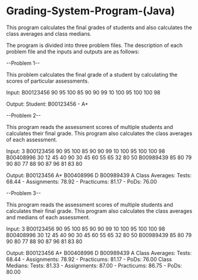 # Grading-System-Program-(Java)
This program calculates the final grades of students and also calculates the class averages and class medians.

The program is divided into three problem files. The description of each problem file and the inputs and outputs are as follows:

--Problem 1--

This problem calculates the final grade of a student by calculating the scores of particular assessments.

Input:
B00123456 90 95 100 85 90 90 99 10 100 95 100 100 98

Output:
Student: B00123456 - A+


--Problem 2--

This program reads the assessment scores of multiple students and calculates their final grade. This program also calculates the class averages of each assessment.

Input:
3
B00123456 90 95 100 85 90 90 99 10 100 95 100 100 98
B00408996 30 12 45 40 90 30 45 60 55 65 32 80 50
B00989439 85 80 79 90 80 77 88 90 87 96 81 83 80

Output:
B00123456 A+
B00408996 D
B00989439 A
Class Averages:
Tests: 68.44 - Assignments: 78.92 - Practicums: 81.17 - PoDs: 76.00


--Problem 3--

This program reads the assessment scores of multiple students and calculates their final grade. This program also calculates the class averages and medians of each assessment.

Input:
3
B00123456 90 95 100 85 90 90 99 10 100 95 100 100 98
B00408996 30 12 45 40 90 30 45 60 55 65 32 80 50
B00989439 85 80 79 90 80 77 88 90 87 96 81 83 80

Output:
B00123456 A+
B00408996 D
B00989439 A
Class Averages:
Tests: 68.44 - Assignments: 78.92 - Practicums: 81.17 - PoDs: 76.00
Class Medians:
Tests: 81.33 - Assignments: 87.00 - Practicums: 86.75 - PoDs: 80.00

